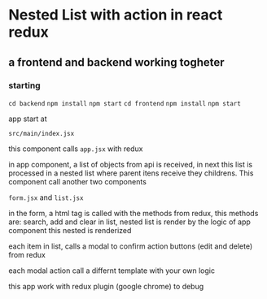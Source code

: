 # Nested List with action in react redux
## a frontend and backend working togheter 

### starting

`cd backend`
`npm install`
`npm start`
`cd frontend`
`npm install`
`npm start`

app start at 

`src/main/index.jsx`

this component calls `app.jsx` with redux

in app component, a list of objects from api is received, in next this list is processed in a nested list where parent itens receive they childrens. This component call another two components

`form.jsx` and `list.jsx`

in the form, a html tag is called with the methods from redux, this methods are: search, add and clear
in list, nested list is render by the logic of app component this nested is renderized

each item in list, calls a modal to confirm action buttons (edit and delete) from redux

each modal action call a differnt template with your own logic

this app work with redux plugin (google chrome) to debug 
